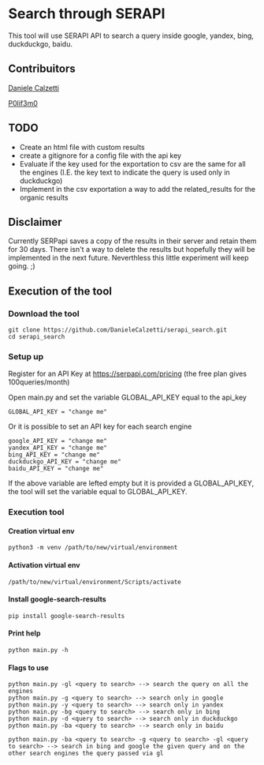 # Search through SERAPI

This tool will use SERAPI API to search a query inside google, yandex, bing, duckduckgo, baidu.

## Contribuitors

[Daniele Calzetti](https://www.linkedin.com/in/daniele-calzetti/)

[P0lif3m0](https://twitter.com/P0lif3m0)

## TODO

- Create an html file with custom results
- create a gitignore for a config file with the api key 
- Evaluate if the key used for the exportation to csv are the same for all the engines (I.E. the key text to indicate the query is used only in duckduckgo)
- Implement in the csv exportation a way to add the related_results for the organic results

## Disclaimer

Currently SERPapi saves a copy of the results in their server and retain them for 30 days. 
There isn't a way to delete the results but hopefully they will be implemented in the next future.
Neverthless this little experiment will keep going. ;)

## Execution of the tool

### Download the tool

    git clone https://github.com/DanieleCalzetti/serapi_search.git
    cd serapi_search

### Setup up

Register for an API Key at https://serpapi.com/pricing (the free plan gives 100queries/month)

Open main.py and set the variable GLOBAL_API_KEY equal to the api_key

    GLOBAL_API_KEY = "change me"

Or it is possible to set an API key for each search engine

    google_API_KEY = "change me"
    yandex_API_KEY = "change me"
    bing_API_KEY = "change me"
    duckduckgo_API_KEY = "change me"
    baidu_API_KEY = "change me"

If the above variable are lefted empty but it is provided a GLOBAL_API_KEY, the tool will set the variable equal to GLOBAL_API_KEY.

### Execution tool

#### Creation virtual env

    python3 -m venv /path/to/new/virtual/environment

#### Activation virtual env

    /path/to/new/virtual/environment/Scripts/activate

#### Install google-search-results

    pip install google-search-results

#### Print help

    python main.py -h

#### Flags to use

    python main.py -gl <query to search> --> search the query on all the engines
    python main.py -g <query to search> --> search only in google
    python main.py -y <query to search> --> search only in yandex
    python main.py -bg <query to search> --> search only in bing
    python main.py -d <query to search> --> search only in duckduckgo
    python main.py -ba <query to search> --> search only in baidu

    python main.py -ba <query to search> -g <query to search> -gl <query to search> --> search in bing and google the given query and on the other search engines the query passed via gl
